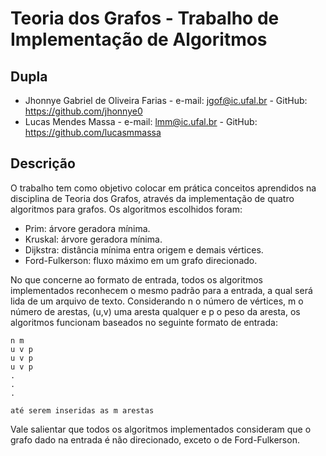 # Teoria dos Grafos - Trabalho de Implementação de Algoritmos

## Dupla
- Jhonnye Gabriel de Oliveira Farias - e-mail: jgof@ic.ufal.br - GitHub: https://github.com/jhonnye0
- Lucas Mendes Massa - e-mail: lmm@ic.ufal.br - GitHub: https://github.com/lucasmmassa

## Descrição

O trabalho tem como objetivo colocar em prática conceitos aprendidos na disciplina de Teoria dos Grafos, através da implementação de quatro algoritmos para grafos. Os algoritmos escolhidos foram:

- Prim: árvore geradora mínima.
- Kruskal: árvore geradora mínima.
- Dijkstra: distância mínima entra origem e demais vértices.
- Ford-Fulkerson: fluxo máximo em um grafo direcionado.

No que concerne ao formato de entrada, todos os algoritmos implementados reconhecem o mesmo padrão para a entrada, a qual será lida de um arquivo de texto. Considerando n o número de vértices, m o número de arestas, (u,v) uma aresta qualquer e p o peso da aresta, os algoritmos funcionam baseados no seguinte formato de entrada:

````
n m
u v p
u v p
u v p
.
.
.

até serem inseridas as m arestas
````
Vale salientar que todos os algoritmos implementados consideram que o grafo dado na entrada é não direcionado, exceto o de Ford-Fulkerson.